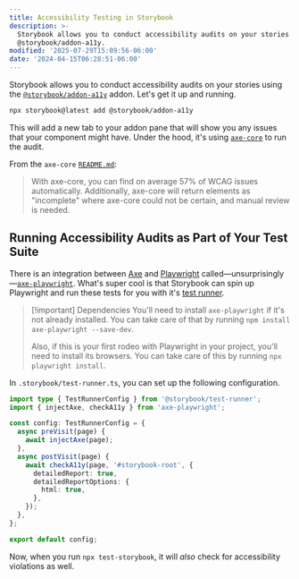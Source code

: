 ```yaml
---
title: Accessibility Testing in Storybook
description: >-
  Storybook allows you to conduct accessibility audits on your stories using the
  @storybook/addon-a11y.
modified: '2025-07-29T15:09:56-06:00'
date: '2024-04-15T06:28:51-06:00'
---
```


Storybook allows you to conduct accessibility audits on your stories using the [`@storybook/addon-a11y`](https://npm.im/@storybook/addon-a11y) addon. Let's get it up and running.

```sh
npx storybook@latest add @storybook/addon-a11y
```

This will add a new tab to your addon pane that will show you any issues that your component might have. Under the hood, it's using [`axe-core`](https://www.npmjs.com/package/axe-core) to run the audit.

From the `axe-core` [`README.md`](https://github.com/dequelabs/axe-core/blob/develop/README.md):

> With axe-core, you can find on average 57% of WCAG issues automatically. Additionally, axe-core will return elements as "incomplete" where axe-core could not be certain, and manual review is needed.

## Running Accessibility Audits as Part of Your Test Suite

There is an integration between [Axe](https://www.deque.com/axe/) and [Playwright](https://playwright.dev/) called—unsurprisingly—[`axe-playwright`](https://npm.im/axe-playwright). What's super cool is that Storybook can spin up Playwright and run these tests for you with it's [test runner](test-runner.md).

> [!important] Dependencies
> You'll need to install `axe-playwright` if it's not already installed. You can take care of that by running `npm install axe-playwright --save-dev`.
>
> Also, if this is your first rodeo with Playwright in your project, you'll need to install its browsers. You can take care of this by running `npx playwright install`.

In `.storybook/test-runner.ts`, you can set up the following configuration.

```ts
import type { TestRunnerConfig } from '@storybook/test-runner';
import { injectAxe, checkA11y } from 'axe-playwright';

const config: TestRunnerConfig = {
  async preVisit(page) {
    await injectAxe(page);
  },
  async postVisit(page) {
    await checkA11y(page, '#storybook-root', {
      detailedReport: true,
      detailedReportOptions: {
        html: true,
      },
    });
  },
};

export default config;
```

Now, when you run `npx test-storybook`, it will _also_ check for accessibility violations as well.
